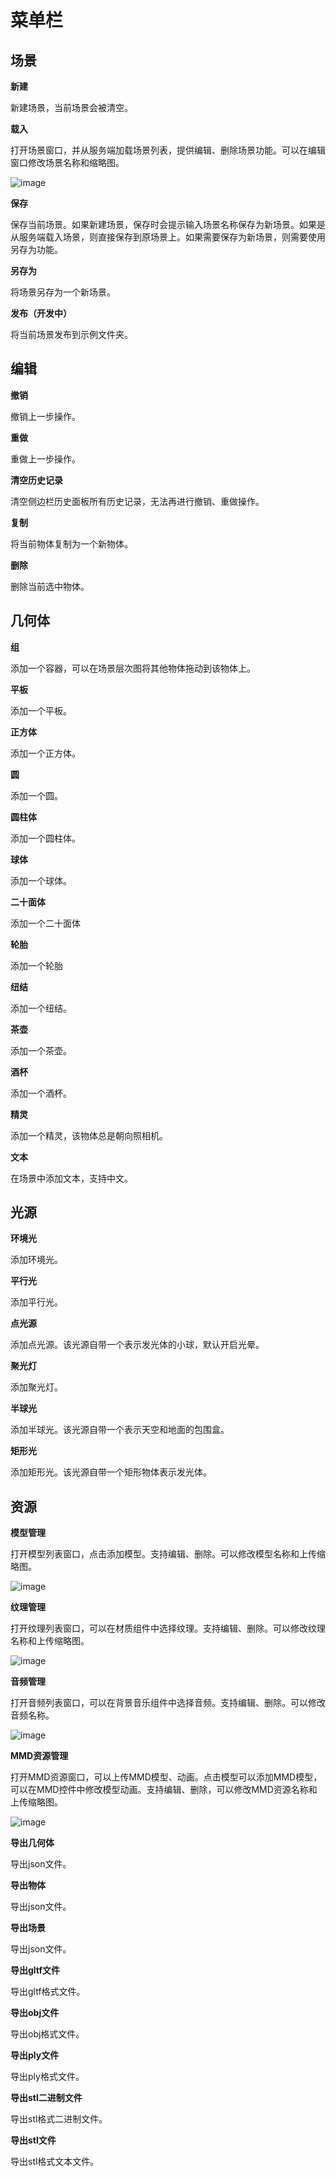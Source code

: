 # 菜单栏

## 场景

**新建**

新建场景，当前场景会被清空。

**载入**

打开场景窗口，并从服务端加载场景列表，提供编辑、删除场景功能。可以在编辑窗口修改场景名称和缩略图。

![image](image/SceneWindow.png)

**保存**

保存当前场景。如果新建场景，保存时会提示输入场景名称保存为新场景。如果是从服务端载入场景，则直接保存到原场景上。如果需要保存为新场景，则需要使用另存为功能。

**另存为**

将场景另存为一个新场景。

**发布（开发中）**

将当前场景发布到示例文件夹。

## 编辑

**撤销**

撤销上一步操作。

**重做**

重做上一步操作。

**清空历史记录**

清空侧边栏历史面板所有历史记录，无法再进行撤销、重做操作。

**复制**

将当前物体复制为一个新物体。

**删除**

删除当前选中物体。

## 几何体

**组**

添加一个容器，可以在场景层次图将其他物体拖动到该物体上。

**平板**

添加一个平板。

**正方体**

添加一个正方体。

**圆**

添加一个圆。

**圆柱体**

添加一个圆柱体。

**球体**

添加一个球体。

**二十面体**

添加一个二十面体

**轮胎**

添加一个轮胎

**纽结**

添加一个纽结。

**茶壶**

添加一个茶壶。

**酒杯**

添加一个酒杯。

**精灵**

添加一个精灵，该物体总是朝向照相机。

**文本**

在场景中添加文本，支持中文。

## 光源

**环境光**

添加环境光。

**平行光**

添加平行光。

**点光源**

添加点光源。该光源自带一个表示发光体的小球，默认开启光晕。

**聚光灯**

添加聚光灯。

**半球光**

添加半球光。该光源自带一个表示天空和地面的包围盒。

**矩形光**

添加矩形光。该光源自带一个矩形物体表示发光体。

## 资源

**模型管理**

打开模型列表窗口，点击添加模型。支持编辑、删除。可以修改模型名称和上传缩略图。

![image](image/modelWindow.png)

**纹理管理**

打开纹理列表窗口，可以在材质组件中选择纹理。支持编辑、删除。可以修改纹理名称和上传缩略图。

![image](image/textureWindow.png)

**音频管理**

打开音频列表窗口，可以在背景音乐组件中选择音频。支持编辑、删除。可以修改音频名称。

![image](image/audioWindow.png)

**MMD资源管理**

打开MMD资源窗口，可以上传MMD模型、动画。点击模型可以添加MMD模型，可以在MMD控件中修改模型动画。支持编辑、删除，可以修改MMD资源名称和上传缩略图。

![image](image/mmdWindow.png)

**导出几何体**

导出json文件。

**导出物体**

导出json文件。

**导出场景**

导出json文件。

**导出gltf文件**

导出gltf格式文件。

**导出obj文件**

导出obj格式文件。

**导出ply文件**

导出ply格式文件。

**导出stl二进制文件**

导出stl格式二进制文件。

**导出stl文件**

导出stl格式文本文件。